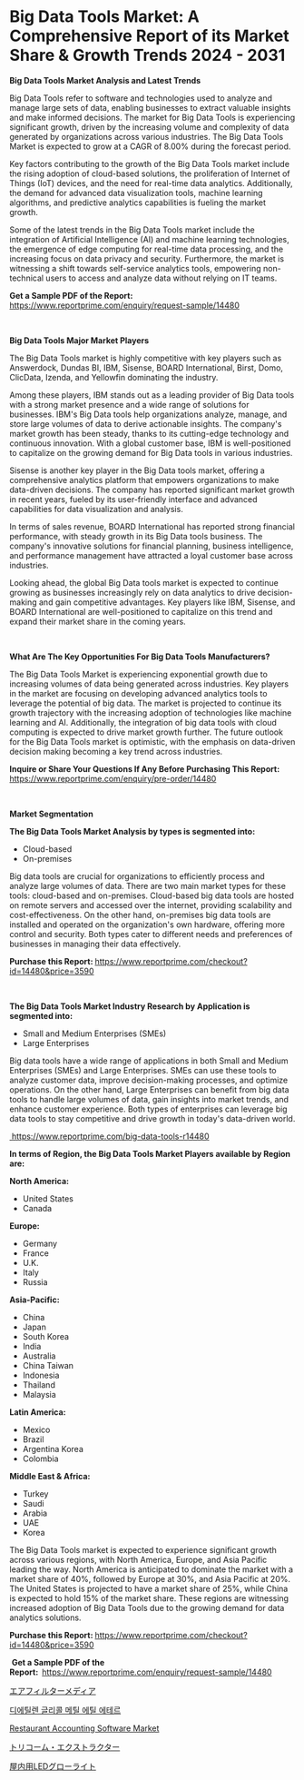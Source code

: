 <p><h1>Big Data Tools Market: A Comprehensive Report of its Market Share & Growth Trends 2024 - 2031</h1></p><p><strong>Big Data Tools Market Analysis and Latest Trends</strong></p>
<p><p>Big Data Tools refer to software and technologies used to analyze and manage large sets of data, enabling businesses to extract valuable insights and make informed decisions. The market for Big Data Tools is experiencing significant growth, driven by the increasing volume and complexity of data generated by organizations across various industries. The Big Data Tools Market is expected to grow at a CAGR of 8.00% during the forecast period.</p><p>Key factors contributing to the growth of the Big Data Tools market include the rising adoption of cloud-based solutions, the proliferation of Internet of Things (IoT) devices, and the need for real-time data analytics. Additionally, the demand for advanced data visualization tools, machine learning algorithms, and predictive analytics capabilities is fueling the market growth.</p><p>Some of the latest trends in the Big Data Tools market include the integration of Artificial Intelligence (AI) and machine learning technologies, the emergence of edge computing for real-time data processing, and the increasing focus on data privacy and security. Furthermore, the market is witnessing a shift towards self-service analytics tools, empowering non-technical users to access and analyze data without relying on IT teams.</p></p>
<p><strong>Get a Sample PDF of the Report:&nbsp;</strong> <a href="https://www.reportprime.com/enquiry/request-sample/14480">https://www.reportprime.com/enquiry/request-sample/14480</a></p>
<p>&nbsp;</p>
<p><strong>Big Data Tools Major Market Players</strong></p>
<p><p>The Big Data Tools market is highly competitive with key players such as Answerdock, Dundas BI, IBM, Sisense, BOARD International, Birst, Domo, ClicData, Izenda, and Yellowfin dominating the industry. </p><p>Among these players, IBM stands out as a leading provider of Big Data tools with a strong market presence and a wide range of solutions for businesses. IBM's Big Data tools help organizations analyze, manage, and store large volumes of data to derive actionable insights. The company's market growth has been steady, thanks to its cutting-edge technology and continuous innovation. With a global customer base, IBM is well-positioned to capitalize on the growing demand for Big Data tools in various industries.</p><p>Sisense is another key player in the Big Data tools market, offering a comprehensive analytics platform that empowers organizations to make data-driven decisions. The company has reported significant market growth in recent years, fueled by its user-friendly interface and advanced capabilities for data visualization and analysis.</p><p>In terms of sales revenue, BOARD International has reported strong financial performance, with steady growth in its Big Data tools business. The company's innovative solutions for financial planning, business intelligence, and performance management have attracted a loyal customer base across industries.</p><p>Looking ahead, the global Big Data tools market is expected to continue growing as businesses increasingly rely on data analytics to drive decision-making and gain competitive advantages. Key players like IBM, Sisense, and BOARD International are well-positioned to capitalize on this trend and expand their market share in the coming years.</p></p>
<p>&nbsp;</p>
<p><strong>What Are The Key Opportunities For Big Data Tools Manufacturers?</strong></p>
<p><p>The Big Data Tools Market is experiencing exponential growth due to increasing volumes of data being generated across industries. Key players in the market are focusing on developing advanced analytics tools to leverage the potential of big data. The market is projected to continue its growth trajectory with the increasing adoption of technologies like machine learning and AI. Additionally, the integration of big data tools with cloud computing is expected to drive market growth further. The future outlook for the Big Data Tools market is optimistic, with the emphasis on data-driven decision making becoming a key trend across industries.</p></p>
<p><strong>Inquire or Share Your Questions If Any Before Purchasing This Report:</strong> <a href="https://www.reportprime.com/enquiry/pre-order/14480">https://www.reportprime.com/enquiry/pre-order/14480</a></p>
<p>&nbsp;</p>
<p><strong>Market Segmentation</strong></p>
<p><strong>The Big Data Tools Market Analysis by types is segmented into:</strong></p>
<p><ul><li>Cloud-based</li><li>On-premises</li></ul></p>
<p><p>Big data tools are crucial for organizations to efficiently process and analyze large volumes of data. There are two main market types for these tools: cloud-based and on-premises. Cloud-based big data tools are hosted on remote servers and accessed over the internet, providing scalability and cost-effectiveness. On the other hand, on-premises big data tools are installed and operated on the organization's own hardware, offering more control and security. Both types cater to different needs and preferences of businesses in managing their data effectively.</p></p>
<p><strong>Purchase this Report:&nbsp;</strong><a href="https://www.reportprime.com/checkout?id=14480&price=3590">https://www.reportprime.com/checkout?id=14480&price=3590</a></p>
<p>&nbsp;</p>
<p><strong>The Big Data Tools Market Industry Research by Application is segmented into:</strong></p>
<p><ul><li>Small and Medium Enterprises (SMEs)</li><li>Large Enterprises</li></ul></p>
<p><p>Big data tools have a wide range of applications in both Small and Medium Enterprises (SMEs) and Large Enterprises. SMEs can use these tools to analyze customer data, improve decision-making processes, and optimize operations. On the other hand, Large Enterprises can benefit from big data tools to handle large volumes of data, gain insights into market trends, and enhance customer experience. Both types of enterprises can leverage big data tools to stay competitive and drive growth in today's data-driven world.</p></p>
<p><a href="https://www.reportprime.com/big-data-tools-r14480">&nbsp;https://www.reportprime.com/big-data-tools-r14480</a></p>
<p><strong>In terms of Region, the Big Data Tools Market Players available by Region are:</strong></p>
<p>
    <p> <strong> North America: </strong>
        <ul>
            <li>United States</li>
            <li>Canada</li>
        </ul>
        </p> 
    <p> <strong> Europe: </strong>
        <ul>
            <li>Germany</li>
            <li>France</li>
            <li>U.K.</li>
            <li>Italy</li>
            <li>Russia</li>
        </ul>
        </p> 
    <p> <strong> Asia-Pacific: </strong>
        <ul>
            <li>China</li>
            <li>Japan</li>
            <li>South Korea</li>
            <li>India</li>
            <li>Australia</li>
            <li>China Taiwan</li>
            <li>Indonesia</li>
            <li>Thailand</li>
            <li>Malaysia</li>
        </ul>
        </p> 
    <p> <strong> Latin America: </strong>
        <ul>
            <li>Mexico</li>
            <li>Brazil</li>
            <li>Argentina Korea</li>
            <li>Colombia</li>
        </ul>
        </p> 
    <p> <strong> Middle East & Africa: </strong>
        <ul>
            <li>Turkey</li>
            <li>Saudi</li>
            <li>Arabia</li>
            <li>UAE</li>
            <li>Korea</li>
        </ul>
    </p>
    </p>
<p><p>The Big Data Tools market is expected to experience significant growth across various regions, with North America, Europe, and Asia Pacific leading the way. North America is anticipated to dominate the market with a market share of 40%, followed by Europe at 30%, and Asia Pacific at 20%. The United States is projected to have a market share of 25%, while China is expected to hold 15% of the market share. These regions are witnessing increased adoption of Big Data Tools due to the growing demand for data analytics solutions.</p></p>
<p><strong>Purchase this Report: </strong><a href="https://www.reportprime.com/checkout?id=14480&price=3590">https://www.reportprime.com/checkout?id=14480&price=3590</a></p>
<p>&nbsp;<strong>Get a Sample PDF of the Report:&nbsp;&nbsp;</strong><a href="https://www.reportprime.com/enquiry/request-sample/14480">https://www.reportprime.com/enquiry/request-sample/14480</a></p>
<p><strong></strong></p>
<p><p><a href="https://github.com/mathieurico66/Market-Research-Report-List-1/blob/main/279162325382.md">エアフィルターメディア</a></p><p><a href="https://github.com/ZacharyScthmitt4465/Market-Research-Report-List-1/blob/main/819890123131.md">디에틸렌 글리콜 메틸 에틸 에테르</a></p><p><a href="https://github.com/ashepherd82/Market-Research-Report-List-4/blob/main/restaurant-accounting-software-market.md">Restaurant Accounting Software Market</a></p><p><a href="https://github.com/ycmtqqhvk3273/Market-Research-Report-List-1/blob/main/173579225381.md">トリコーム・エクストラクター</a></p><p><a href="https://medium.com/@alejandroramirez23k/%E5%B1%8B%E5%86%85led%E8%82%B2%E6%88%90%E7%94%A8%E3%83%A9%E3%82%A4%E3%83%88%E5%B8%82%E5%A0%B4-2031%E5%B9%B4%E3%81%BE%E3%81%A7%E3%81%AE%E3%83%88%E3%83%AC%E3%83%B3%E3%83%89-%E4%BA%88%E6%B8%AC-%E7%AB%B6%E4%BA%89%E5%88%86%E6%9E%90-9deaf7960293">屋内用LEDグローライト</a></p></p>